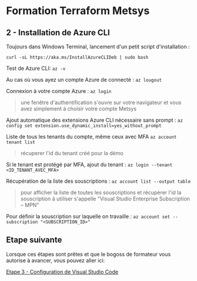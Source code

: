 # Formation Terraform Metsys

  

## 2 - Installation de Azure CLI

Toujours dans Windows Terminal, lancement d'un petit script d'installation :

`curl -sL https://aka.ms/InstallAzureCLIDeb | sudo bash`

Test de Azure CLI:
`az -v`

Au cas où vous ayez un compte Azure de connecté :
`az lougout`

Connexion à votre compte Azure :
`az login`
> une fenêtre d'authentification s'ouvre sur votre navigateur et vous avez simplement à choisir votre compte Metsys

Ajout automatique des extensions Azure CLI nécessaire sans prompt :
`az config set extension.use_dynamic_install=yes_without_prompt`

Liste de tous les tenants du compte, même ceux avec MFA
`az account tenant list`
> récuperer l'id du tenant créé pour la démo

Si le tenant est protégé par MFA, ajout du tenant :
`az login --tenant <ID_TENANT_AVEC_MFA>`

Récupération de la liste des souscriptions :
`az account list --output table` 
> pour afficher la liste de toutes les souscriptions et récupèrer l'id
> la souscription à utiliser s'appelle "Visual Studio Enterprise Subscription – MPN"

Pour définir la souscription sur laquelle on travaille :
`az account set --subscription "<SUBSCRIPTION_ID>"`

## Etape suivante
Lorsque ces étapes sont prêtes et que le bogoss de formateur vous autorise à avancer, vous pouvez aller ici:

[Etape 3 - Configuration de Visual Studio Code](https://github.com/HeuScripts/Formation/tree/main/Installation/Etape-3)
